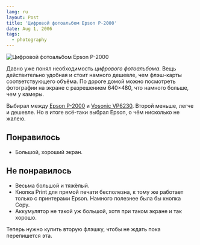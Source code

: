 ```yaml
---
lang: ru
layout: Post
title: 'Цифровой фотоальбом Epson P-2000'
date: Aug 1, 2006
tags:
  - photography
---
```


![Цифровой фотоальбом Epson P-2000](/images/blog/epson-p-2000.jpg)

Давно уже понял необходимость _цифрового фотоальбома_. Вещь действительно удобная и стоит намного дешевле, чем флэш-карты соответствующего объёма. По дороге домой можно посмотреть фотографии на экране с разрешением 640×480, что намного больше, чем у камеры.

Выбирал между [Epson P-2000](http://onlinetrade.ru/cash/info/22649.html "Цифровой фотоальбом Epson P-2000") и [Vosonic VP6230](http://onlinetrade.ru/cash/info/28754.html "Цифровой фотоальбом Vosonic VP6230"). Второй меньше, легче и дешевле. Но в итоге всё-таки выбрал Epson, о чём нисколько не жалею.

## Понравилось

* Большой, хороший экран.

## Не понравилось

* Весьма большой и тяжёлый.
* Кнопка Print для прямой печати бесполезна, к тому же работает только с принтерами Epson. Намного полезнее была бы кнопка Copy.
* Аккумулятор не такой уж большой, хотя при таком экране и так хорошо.

Теперь нужно купить вторую флэшку, чтобы не ждать пока перепишется эта.
